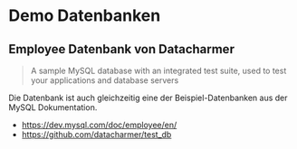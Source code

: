 # Demo Datenbanken

## Employee Datenbank von Datacharmer

> A sample MySQL database with an integrated test suite, 
> used to test your applications and database servers

Die Datenbank ist auch gleichzeitig eine der Beispiel-Datenbanken
aus der MySQL Dokumentation.

- https://dev.mysql.com/doc/employee/en/
- https://github.com/datacharmer/test_db


